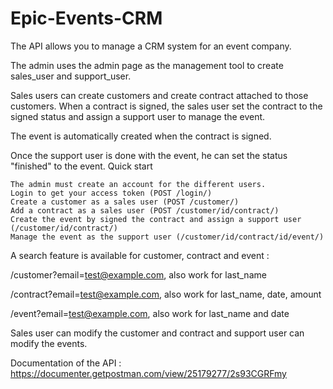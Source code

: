 # Epic-Events-CRM

The API allows you to manage a CRM system for an event company.

The admin uses the admin page as the management tool to create sales_user and support_user.

Sales users can create customers and create contract attached to those customers. When a contract is signed, the sales user set the contract to the signed status and assign a support user to manage the event.

The event is automatically created when the contract is signed.

Once the support user is done with the event, he can set the status "finished" to the event.
Quick start

    The admin must create an account for the different users.
    Login to get your access token (POST /login/)
    Create a customer as a sales user (POST /customer/)
    Add a contract as a sales user (POST /customer/id/contract/)
    Create the event by signed the contract and assign a support user (/customer/id/contract/)
    Manage the event as the support user (/customer/id/contract/id/event/)

A search feature is available for customer, contract and event :

/customer?email=test@example.com, also work for last_name

/contract?email=test@example.com, also work for last_name, date, amount

/event?email=test@example.com, also work for last_name and date

Sales user can modify the customer and contract and support user can modify the events.

Documentation of the API : https://documenter.getpostman.com/view/25179277/2s93CGRFmy
